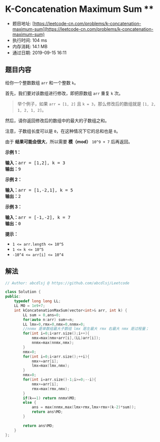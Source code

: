 # K-Concatenation Maximum Sum **
- 题目地址: [https://leetcode-cn.com/problems/k-concatenation-maximum-sum](https://leetcode-cn.com/problems/k-concatenation-maximum-sum)
- 执行时间: 104 ms 
- 内存消耗: 14.1 MB
- 通过日期: 2019-09-15 16:11

## 题目内容
<p>给你一个整数数组 <code>arr</code> 和一个整数 <code>k</code>。</p>

<p>首先，我们要对该数组进行修改，即把原数组 <code>arr</code> 重复 <code>k</code> 次。</p>

<blockquote>
<p>举个例子，如果 <code>arr = [1, 2]</code> 且 <code>k = 3</code>，那么修改后的数组就是 <code>[1, 2, 1, 2, 1, 2]</code>。</p>
</blockquote>

<p>然后，请你返回修改后的数组中的最大的子数组之和。</p>

<p>注意，子数组长度可以是 <code>0</code>，在这种情况下它的总和也是 <code>0</code>。</p>

<p>由于 <strong>结果可能会很大</strong>，所以需要 <strong>模（mod）</strong> <code>10^9 + 7</code> 后再返回。 </p>



<p><strong>示例 1：</strong></p>

<pre><strong>输入：</strong>arr = [1,2], k = 3
<strong>输出：</strong>9
</pre>

<p><strong>示例 2：</strong></p>

<pre><strong>输入：</strong>arr = [1,-2,1], k = 5
<strong>输出：</strong>2
</pre>

<p><strong>示例 3：</strong></p>

<pre><strong>输入：</strong>arr = [-1,-2], k = 7
<strong>输出：</strong>0
</pre>



<p><strong>提示：</strong></p>

<ul>
	<li><code>1 <= arr.length <= 10^5</code></li>
	<li><code>1 <= k <= 10^5</code></li>
	<li><code>-10^4 <= arr[i] <= 10^4</code></li>
</ul>


## 解法
```cpp
// Author: abcdlsj @ https://github.com/abcdlsj/Leetcode

class Solution {
public:
    typedef long long LL;
    LL MO = 1e9+7;
    int kConcatenationMaxSum(vector<int>& arr, int k) {
        LL sum = 0,ans=0;
        for(auto n:arr) sum+=n;
        LL lmx=0,rmx=0,nmx=0,nnmx=0;
        //nnmx 是单数组最大子数组 lmx 是左最大 rmx 右最大 nmx 是过程量；
        for(int i=0;i<arr.size();i++){
            nmx=max(nmx+arr[i],(LL)arr[i]);
            nnmx=max(nnmx,nmx);
        }
        nmx=0;
        for(int i=0;i<arr.size();++i){
            nmx+=arr[i];
            lmx=max(lmx,nmx);
        }
        nmx=0;
        for(int i=arr.size()-1;i>=0;--i){
            nmx+=arr[i];
            rmx=max(rmx,nmx);
        }
        if(k==1) return nnmx%MO;
        else {
            ans = max(nnmx,max(lmx+rmx,lmx+rmx+(k-2)*sum));
            return ans%MO;
        }
        
        return ans%MO;
    }
};

```